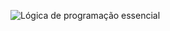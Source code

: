 ![Lógica de programação essencial](https://user-images.githubusercontent.com/92355749/164145958-4b97fb3e-9c4a-4ddf-b108-ab7d2480a348.jpg)